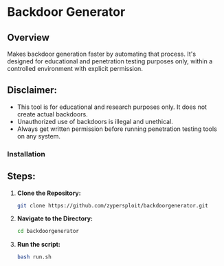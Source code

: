 # Backdoor Generator

## **Overview**

 Makes backdoor generation faster by automating that process. It's designed for educational and penetration testing purposes only, within a controlled environment with explicit permission.

## **Disclaimer:**

- This tool is for educational and research purposes only. It does not create actual backdoors.
- Unauthorized use of backdoors is illegal and unethical.
- Always get written permission before running penetration testing tools on any system.

### **Installation**

## **Steps:**

1. **Clone the Repository:**

   ```bash
   git clone https://github.com/zypersploit/backdoorgenerator.git
   ```
   
2. **Navigate to the Directory:**

   ```bash
   cd backdoorgenerator
   ```

3. **Run the script:**
   ```bash
   bash run.sh
   ```
